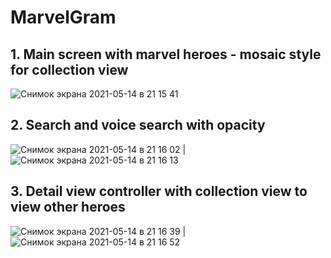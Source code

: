 # MarvelGram

## 1. Main screen with marvel heroes - mosaic style for collection view

![Снимок экрана 2021-05-14 в 21 15 41](https://user-images.githubusercontent.com/76963888/118312598-46f1af80-b4fa-11eb-9287-5421dc1c60e0.png)

## 2. Search and voice search with opacity


![Снимок экрана 2021-05-14 в 21 16 02](https://user-images.githubusercontent.com/76963888/118312607-48bb7300-b4fa-11eb-9bc4-538e7d603d68.png)
|
![Снимок экрана 2021-05-14 в 21 16 13](https://user-images.githubusercontent.com/76963888/118312611-49eca000-b4fa-11eb-97e1-5e54b9da44e5.png)

## 3. Detail view controller with collection view to view other heroes


![Снимок экрана 2021-05-14 в 21 16 39](https://user-images.githubusercontent.com/76963888/118312613-4b1dcd00-b4fa-11eb-8358-efa8a665a761.png)
|
![Снимок экрана 2021-05-14 в 21 16 52](https://user-images.githubusercontent.com/76963888/118312618-4ce79080-b4fa-11eb-9d34-ecd9d4d42e29.png)
